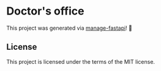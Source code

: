 # Doctor's office

This project was generated via [manage-fastapi](https://ycd.github.io/manage-fastapi/)! :tada:

## License

This project is licensed under the terms of the MIT license.
